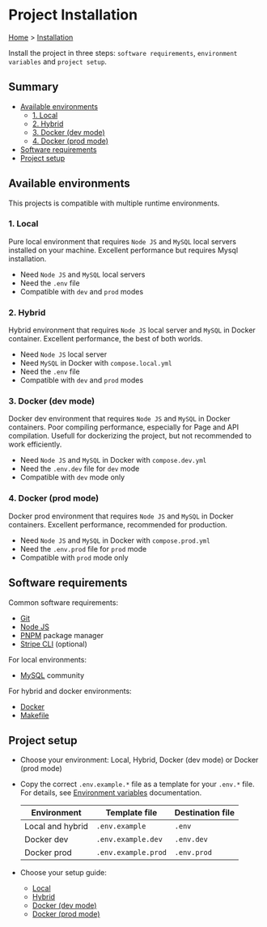 # Project Installation

[Home](../README.md) > [Installation](./Installation.md)

Install the project in three steps: `software requirements`, `environment variables` and `project setup`.

<h2>Summary</h2>

- [Available environments](#available-environments)
    - [1. Local](#1-local)
    - [2. Hybrid](#2-hybrid)
    - [3. Docker (dev mode)](#3-docker-dev-mode)
    - [4. Docker (prod mode)](#4-docker-prod-mode)
- [Software requirements](#software-requirements)
- [Project setup](#project-setup)

## Available environments

This projects is compatible with multiple runtime environments.

### 1. Local

Pure local environment that requires `Node JS` and `MySQL` local servers installed on your machine. Excellent performance but requires Mysql installation.

- Need `Node JS` and `MySQL` local servers
- Need the `.env` file
- Compatible with `dev` and `prod` modes

### 2. Hybrid

Hybrid environment that requires `Node JS` local server and `MySQL` in Docker container. Excellent performance, the best of both worlds.

- Need `Node JS` local server
- Need `MySQL` in Docker with `compose.local.yml`
- Need the `.env` file
- Compatible with `dev` and `prod` modes

### 3. Docker (dev mode)

Docker dev environment that requires `Node JS` and `MySQL` in Docker containers. Poor compiling performance, especially for Page and API compilation. Usefull for dockerizing the project, but not recommended to work efficiently.

- Need `Node JS` and `MySQL` in Docker with `compose.dev.yml`
- Need the `.env.dev` file for `dev` mode
- Compatible with `dev` mode only

### 4. Docker (prod mode)

Docker prod environment that requires `Node JS` and `MySQL` in Docker containers. Excellent performance, recommended for production.

- Need `Node JS` and `MySQL` in Docker with `compose.prod.yml`
- Need the `.env.prod` file for `prod` mode
- Compatible with `prod` mode only

## Software requirements

Common software requirements:

- [Git](https://git-scm.com/downloads)
- [Node JS](https://nodejs.org/en/download/package-manager/current)
- [PNPM](https://pnpm.io/fr/installation) package manager
- [Stripe CLI](https://docs.stripe.com/stripe-cli) (optional)

For local environments:

- [MySQL](https://dev.mysql.com/downloads/installer) community

For hybrid and docker environments:

- [Docker](https://docs.docker.com/get-docker/)
- [Makefile](https://www.gnu.org/software/make/)

## Project setup

- Choose your environment: Local, Hybrid, Docker (dev mode) or Docker (prod mode)

- Copy the correct `.env.example.*` file as a template for your `.env.*` file. For details, see [Environment variables](./environment-variables.md) documentation.

    | Environment      | Template file       | Destination file |
    | ---------------- | ------------------- | ---------------- |
    | Local and hybrid | `.env.example`      | `.env`           |
    | Docker dev       | `.env.example.dev`  | `.env.dev`       |
    | Docker prod      | `.env.example.prod` | `.env.prod`      |

- Choose your setup guide:

    - [Local](./installation-guides/local.md)
    - [Hybrid](./installation-guides/hybrid.md)
    - [Docker (dev mode)](./installation-guides/docker.md#auto-setup-dev-mode)
    - [Docker (prod mode)](./installation-guides/docker.md#auto-setup-prod-mode)
